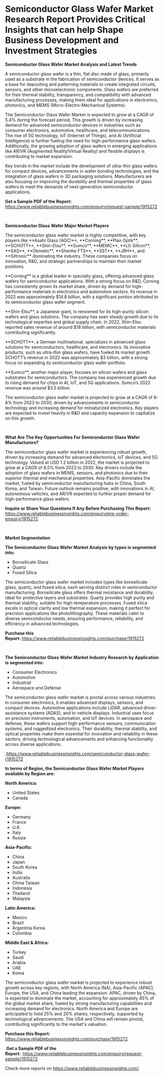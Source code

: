 <p><h1>Semiconductor Glass Wafer Market Research Report Provides Critical Insights that can help Shape Business Development and Investment Strategies</h1></p><p><strong>Semiconductor Glass Wafer Market Analysis and Latest Trends</strong></p>
<p><p>A semiconductor glass wafer is a thin, flat disc made of glass, primarily used as a substrate in the fabrication of semiconductor devices. It serves as a base for depositing and patterning materials to create integrated circuits, sensors, and other microelectronic components. Glass wafers are preferred for their thermal stability, transparency, and compatibility with advanced manufacturing processes, making them ideal for applications in electronics, photonics, and MEMS (Micro-Electro-Mechanical Systems).</p><p>The Semiconductor Glass Wafer Market is expected to grow at a CAGR of 5.4% during the forecast period. This growth is driven by increasing demand for advanced semiconductor devices in industries such as consumer electronics, automotive, healthcare, and telecommunications. The rise of 5G technology, IoT (Internet of Things), and AI (Artificial Intelligence) is further fueling the need for high-performance glass wafers. Additionally, the growing adoption of glass wafers in emerging applications like AR/VR (Augmented Reality/Virtual Reality) and flexible displays is contributing to market expansion.</p><p>Key trends in the market include the development of ultra-thin glass wafers for compact devices, advancements in wafer bonding technologies, and the integration of glass wafers in 3D packaging solutions. Manufacturers are also focusing on improving the durability and thermal properties of glass wafers to meet the demands of next-generation semiconductor applications.</p></p>
<p><strong>Get a Sample PDF of the Report:&nbsp;</strong> <a href="https://www.reliablebusinessinsights.com/enquiry/request-sample/1915272?utm_campaign=1847&utm_medium=2&utm_source=Github&utm_content=ia&utm_term=29012025&utm_id=semiconductor-glass-wafer">https://www.reliablebusinessinsights.com/enquiry/request-sample/1915272</a></p>
<p>&nbsp;</p>
<p><strong>Semiconductor Glass Wafer Major Market Players</strong></p>
<p><p>The semiconductor glass wafer market is highly competitive, with key players like **Asahi Glass (AGC)**, **Corning**, **Plan Optik**, **SCHOTT**, **Shin-Etsu**, **Sumco**, **MEMC**, **LG Siltron**, **SAS**, **Okmetic**, **Shenhe FTS**, **SST**, **JRH**, and **Siltronic** dominating the industry. These companies focus on innovation, R&D, and strategic partnerships to maintain their market positions.</p><p>**Corning** is a global leader in specialty glass, offering advanced glass wafers for semiconductor applications. With a strong focus on R&D, Corning has consistently grown its market share, driven by demand for high-performance materials in electronics and automotive sectors. Its revenue in 2022 was approximately $14.8 billion, with a significant portion attributed to its semiconductor glass wafer segment.</p><p>**Shin-Etsu**, a Japanese giant, is renowned for its high-purity silicon wafers and glass solutions. The company has seen steady growth due to its technological expertise and global supply chain. In 2022, Shin-Etsu reported sales revenue of around $18 billion, with semiconductor materials contributing significantly.</p><p>**SCHOTT**, a German multinational, specializes in advanced glass solutions for semiconductors, healthcare, and electronics. Its innovative products, such as ultra-thin glass wafers, have fueled its market growth. SCHOTT’s revenue in 2022 was approximately $3 billion, with a strong focus on expanding its semiconductor glass wafer portfolio.</p><p>**Sumco**, another major player, focuses on silicon wafers and glass substrates for semiconductors. The company has experienced growth due to rising demand for chips in AI, IoT, and 5G applications. Sumco’s 2022 revenue was around $3.5 billion.</p><p>The semiconductor glass wafer market is projected to grow at a CAGR of 6-8% from 2023 to 2030, driven by advancements in semiconductor technology and increasing demand for miniaturized electronics. Key players are expected to invest heavily in R&D and capacity expansion to capitalize on this growth.</p></p>
<p>&nbsp;</p>
<p><strong>What Are The Key Opportunities For Semiconductor Glass Wafer Manufacturers?</strong></p>
<p><p>The semiconductor glass wafer market is experiencing robust growth, driven by increasing demand for advanced electronics, IoT devices, and 5G technology. Valued at USD 1.2 billion in 2022, the market is projected to grow at a CAGR of 8.5% from 2023 to 2030. Key drivers include the adoption of glass wafers in MEMS, sensors, and photonics due to their superior thermal and mechanical properties. Asia-Pacific dominates the market, fueled by semiconductor manufacturing hubs in China, South Korea, and Taiwan. Future outlook remains positive, with innovations in AI, autonomous vehicles, and AR/VR expected to further propel demand for high-performance glass wafers.</p></p>
<p><strong>Inquire or Share Your Questions If Any Before Purchasing This Report:</strong> <a href="https://www.reliablebusinessinsights.com/enquiry/pre-order-enquiry/1915272?utm_campaign=1847&utm_medium=2&utm_source=Github&utm_content=ia&utm_term=29012025&utm_id=semiconductor-glass-wafer">https://www.reliablebusinessinsights.com/enquiry/pre-order-enquiry/1915272</a></p>
<p>&nbsp;</p>
<p><strong>Market Segmentation</strong></p>
<p><strong>The Semiconductor Glass Wafer Market Analysis by types is segmented into:</strong></p>
<p><ul><li>Borosilicate Glass</li><li>Quartz</li><li>Fused Silica</li></ul></p>
<p><p>The semiconductor glass wafer market includes types like borosilicate glass, quartz, and fused silica, each serving distinct roles in semiconductor manufacturing. Borosilicate glass offers thermal resistance and durability, ideal for protective layers and substrates. Quartz provides high purity and thermal stability, suitable for high-temperature processes. Fused silica excels in optical clarity and low thermal expansion, making it perfect for precision applications like photolithography. These materials cater to diverse semiconductor needs, ensuring performance, reliability, and efficiency in advanced technologies.</p></p>
<p><strong>Purchase this Report:&nbsp;</strong><a href="https://www.reliablebusinessinsights.com/purchase/1915272?utm_campaign=1847&utm_medium=2&utm_source=Github&utm_content=ia&utm_term=29012025&utm_id=semiconductor-glass-wafer">https://www.reliablebusinessinsights.com/purchase/1915272</a></p>
<p>&nbsp;</p>
<p><strong>The Semiconductor Glass Wafer Market Industry Research by Application is segmented into:</strong></p>
<p><ul><li>Consumer Electronics</li><li>Automotive</li><li>Industrial</li><li>Aerospace and Defense</li></ul></p>
<p><p>The semiconductor glass wafer market is pivotal across various industries. In consumer electronics, it enables advanced displays, sensors, and compact devices. Automotive applications include LiDAR, advanced driver-assistance systems (ADAS), and in-vehicle displays. Industrial uses focus on precision instruments, automation, and IoT devices. In aerospace and defense, these wafers support high-performance sensors, communication systems, and ruggedized electronics. Their durability, thermal stability, and optical properties make them essential for innovation and reliability in these sectors, driving technological advancements and enhancing functionality across diverse applications.</p></p>
<p><a href="https://www.reliablebusinessinsights.com/semiconductor-glass-wafer-r1915272?utm_campaign=1847&utm_medium=2&utm_source=Github&utm_content=ia&utm_term=29012025&utm_id=semiconductor-glass-wafer">&nbsp;https://www.reliablebusinessinsights.com/semiconductor-glass-wafer-r1915272</a></p>
<p><strong>In terms of Region, the Semiconductor Glass Wafer Market Players available by Region are:</strong></p>
<p>
    <p> <strong> North America: </strong>
        <ul>
            <li>United States</li>
            <li>Canada</li>
        </ul>
        </p> 
    <p> <strong> Europe: </strong>
        <ul>
            <li>Germany</li>
            <li>France</li>
            <li>U.K.</li>
            <li>Italy</li>
            <li>Russia</li>
        </ul>
        </p> 
    <p> <strong> Asia-Pacific: </strong>
        <ul>
            <li>China</li>
            <li>Japan</li>
            <li>South Korea</li>
            <li>India</li>
            <li>Australia</li>
            <li>China Taiwan</li>
            <li>Indonesia</li>
            <li>Thailand</li>
            <li>Malaysia</li>
        </ul>
        </p> 
    <p> <strong> Latin America: </strong>
        <ul>
            <li>Mexico</li>
            <li>Brazil</li>
            <li>Argentina Korea</li>
            <li>Colombia</li>
        </ul>
        </p> 
    <p> <strong> Middle East & Africa: </strong>
        <ul>
            <li>Turkey</li>
            <li>Saudi</li>
            <li>Arabia</li>
            <li>UAE</li>
            <li>Korea</li>
        </ul>
    </p>
    </p>
<p><p>The semiconductor glass wafer market is projected to experience robust growth across key regions, with North America (NA), Asia-Pacific (APAC), Europe, the USA, and China leading the expansion. APAC, driven by China, is expected to dominate the market, accounting for approximately 45% of the global market share, fueled by strong manufacturing capabilities and increasing demand for electronics. North America and Europe are anticipated to hold 25% and 20% shares, respectively, supported by technological advancements. The USA and China will remain pivotal, contributing significantly to the market's valuation.</p></p>
<p><strong>Purchase this Report: </strong><a href="https://www.reliablebusinessinsights.com/purchase/1915272?utm_campaign=1847&utm_medium=2&utm_source=Github&utm_content=ia&utm_term=29012025&utm_id=semiconductor-glass-wafer">https://www.reliablebusinessinsights.com/purchase/1915272</a></p>
<p>&nbsp;<strong>Get a Sample PDF of the Report:&nbsp;&nbsp;</strong><a href="https://www.reliablebusinessinsights.com/enquiry/request-sample/1915272?utm_campaign=1847&utm_medium=2&utm_source=Github&utm_content=ia&utm_term=29012025&utm_id=semiconductor-glass-wafer">https://www.reliablebusinessinsights.com/enquiry/request-sample/1915272</a></p>
<p><strong></strong></p>
<p>Check more reports on <a href="https://www.reliablebusinessinsights.com/?utm_campaign=1847&utm_medium=2&utm_source=Github&utm_content=ia&utm_term=29012025&utm_id=semiconductor-glass-wafer">https://www.reliablebusinessinsights.com/</a></p>